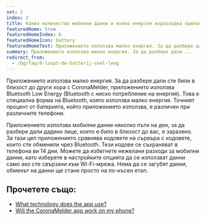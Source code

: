 ```yaml
---
set: 2
index: 2
title: Какво количество мобилни данни и колко енергия изразходва приложението?
featuredHome: true
featuredHomeIndex: 6
featuredHomeIcon: battery
featuredHomeText: Приложението използва малко енергия. За да разбере дали ...
summary: Приложението използва малко енергия. За да разбере дали ...
redirect_from: 
  - /bg/faq/8-loopt-de-batterij-snel-leeg
---
```

Приложението използва малко енергия. За да разбере дали сте били в близост до други хора с CoronaMelder, приложението използва Bluetooth Low Energy (Bluetooth с ниско потребление на енергия). Това е специална форма на Bluetooth, която използва малко енергия. Точният процент от батерията, който приложението използва, е различен при различните телефони.

Приложението използва мобилни данни няколко пъти на ден, за да разбере дали дадено лице, което е било в близост до вас, е заразено. За тази цел приложението сравнява кодовете на сървъра с кодовете, които сте обменили чрез Bluetooth. Тези кодове се съхраняват в телефона ви 14 дни.
Можете да избегнете нежелани разходи за мобилни данни, като изберете в настройките опцията да се използват данни само ако сте свързани към Wi-Fi-мрежа. Няма да се загубят данни, обменът на данни ще стане просто на по-късен етап.

## Прочетете също:

- <a href="/{{page.lang}}/faq/2-6-hoe-werkt-de-app-technisch-precies" lang="en" hreflang="en">What technology does the app use?</a> 
- <a href="/{{page.lang}}/faq/1-6-werkt-coronamelder-op-mijn-tel" lang="en" hreflang="en">Will the CoronaMelder app work on my phone?</a>
